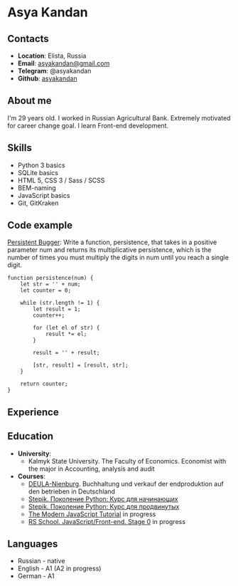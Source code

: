 # Asya Kandan

## Contacts
* **Location**: Elista, Russia
* **Email**: asyakandan@gmail.com
* **Telegram**: @asyakandan
* **Github**: [asyakandan](https://github.com/asyakandan)

## About me
I'm 29 years old. I worked in Russian Agricultural Bank. Extremely motivated for career change goal. I learn Front-end development.

## Skills
* Python 3 basics
* SQLite basics
* HTML 5, CSS 3 / Sass / SCSS
* BEM-naming
* JavaScript basics
* Git, GitKraken

## Code example
[Persistent Bugger](https://www.codewars.com/kata/55bf01e5a717a0d57e0000ec): Write a function, persistence, that takes in a positive parameter num and returns its multiplicative persistence, which is the number of times you must multiply the digits in num until you reach a single digit.

```
function persistence(num) {
	let str = '' + num;
	let counter = 0;

	while (str.length != 1) {
		let result = 1;
		counter++;

		for (let el of str) {
			result *= el;
		}

		result = '' + result;

		[str, result] = [result, str];
	}

	return counter;
}
```

## Experience

## Education
* **University**:
  + Kalmyk State University. The Faculty of Economics. Economist with the major in Accounting, analysis and audit
* **Courses**:
  + [DEULA-Nienburg](https://www.deula-nienburg.de/ru/). Buchhaltung und verkauf der endproduktion auf den betrieben in Deutschland
  + [Stepik. Поколение Python: Курс для начинающих](https://stepik.org/course/58852/syllabus)
  + [Stepik. Поколение Python: Курс для продвинутых](https://stepik.org/course/68343/syllabus)
  + [The Modern JavaScript Tutorial](https://javascript.info) in progress
  + [RS School. JavaScript/Front-end. Stage 0](https://rs.school/js-stage0/) in progress

## Languages
* Russian - native
* English - A1 (A2 in progress)
* German - A1